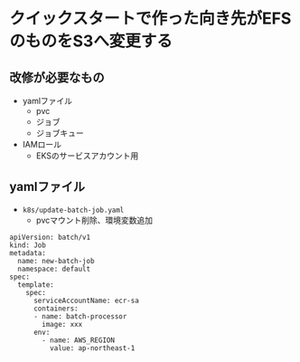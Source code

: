 # クイックスタートで作った向き先がEFSのものをS3へ変更する

## 改修が必要なもの
- yamlファイル
  - pvc
  - ジョブ
  - ジョブキュー
- IAMロール
  - EKSのサービスアカウント用

 ## yamlファイル
 
- `k8s/update-batch-job.yaml`
  - pvcマウント削除、環境変数追加

```
apiVersion: batch/v1
kind: Job
metadata:
  name: new-batch-job
  namespace: default
spec:
  template:
    spec:
      serviceAccountName: ecr-sa
      containers:
      - name: batch-processor
        image: xxx
      env:
        - name: AWS_REGION
          value: ap-northeast-1
```
